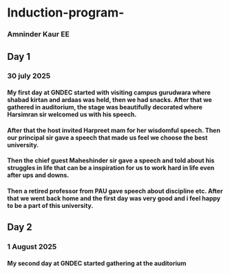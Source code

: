 # Induction-program-
### Amninder Kaur  EE
## Day 1 
### 30 july 2025
#### My first day at GNDEC started with visiting campus gurudwara where shabad kirtan and ardaas was held, then we had snacks. After that we gathered in auditorium, the stage was beautifully decorated where Harsimran sir welcomed us with his speech.
#### After that the host invited Harpreet mam for her wisdomful speech. Then our principal sir gave a speech that made us feel we choose the best university.
#### Then the chief guest Maheshinder sir gave a speech and told about his struggles in life that can be a inspiration for us to work hard in life even after ups and downs.
#### Then a retired professor from PAU gave speech about discipline etc. After that we went back home and the first day was very good and i feel happy to be a part of this university.

## Day 2
### 1 August 2025
#### My second day at GNDEC started gathering at the auditorium 
